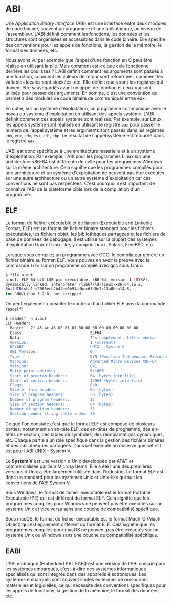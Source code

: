 # ABI

Une *Application Binary Interface* (ABI) est une interface entre deux modules de code binaire, souvent un programme et une bibliothèque, au niveau de l'assembleur. L'ABI définit comment les fonctions, les données et les structures sont organisées et accessibles dans le code binaire. Elle spécifie des conventions pour les appels de fonctions, la gestion de la mémoire, le format des données, etc.

Nous avons vu par exemple que l'appel d'une fonction en C peut être réalisé en utilisant la pile. Mais comment est-ce que cela fonctionne derrière les coulisses ? L'ABI définit comment les arguments sont passés à une fonction, comment les valeurs de retour sont retournées, comment les variables locales sont stockées, etc. Elle définit quels sont les registres qui doivent être sauvegardés avant un appel de fonction et ceux qui sont utilisés pour passer des arguments. En somme, c'est une convention qui permet à des modules de code binaire de communiquer entre eux.

En outre, sur un système d'exploitation, un programme communique avec le noyau du système d'exploitation en utilisant des appels système. L'ABI définit comment ces appels système sont réalisés. Par exemple, sur Linux, les appels système sont réalisés en utilisant le registre `eax` pour passer le numéro de l'appel système et les arguments sont passés dans les registres `ebx`, `ecx`, `edx`, `esi`, `edi`, `ebp`. Le résultat de l'appel système est retourné dans le registre `eax`.

L'ABI est donc spécifique à une architecture matérielle et à un système d'exploitation. Par exemple, l'ABI pour les programmes Linux sur une architecture x86-64 est différente de celle pour les programmes Windows sur la même architecture. Cela signifie que les programmes compilés pour une architecture et un système d'exploitation ne peuvent pas être exécutés sur une autre architecture ou un autre système d'exploitation car ces conventions ne sont pas respectées. C'est pourquoi il est important de connaître l'ABI de la plateforme cible lors de la compilation d'un programme.

## ELF

Le format de fichier exécutable et de liaison (Executable and Linkable Format, ELF) est un format de fichier binaire standard pour les fichiers exécutables, les fichiers objet, les bibliothèques partagées et les fichiers de base de données de débogage. Il est utilisé sur la plupart des systèmes d'exploitation Unix et Unix-like, y compris Linux, Solaris, FreeBSD, etc.

Lorsque vous compilez un programme avec GCC, le compilateur génère un fichier binaire au format ELF. Vous pouvez en avoir la preuve avec la commande `file` sur un programme compilé avec gcc sous Linux:

```bash
$ file a.out
a.out: ELF 64-bit LSB pie executable, x86-64, version 1 (SYSV),
dynamically linked, interpreter /lib64/ld-linux-x86-64.so.2,
BuildID[sha1]=2066ecb2b4fed0b91adbcc63d0e7c13a8bea14a8,
for GNU/Linux 3.2.0, not stripped
```

On peut également consulter le contenu d'un fichier ELF avec la commande `readelf`:

```bash
$ readelf -h a.out
ELF Header:
  Magic:   7f 45 4c 46 02 01 01 00 00 00 00 00 00 00 00 00
  Class:                             ELF64
  Data:                              2's complement, little endian
  Version:                           1 (current)
  OS/ABI:                            UNIX - System V
  ABI Version:                       0
  Type:                              DYN (Position-Independent Executable file)
  Machine:                           Advanced Micro Devices X86-64
  Version:                           0x1
  Entry point address:               0x1060
  Start of program headers:          64 (bytes into file)
  Start of section headers:          13968 (bytes into file)
  Flags:                             0x0
  Size of this header:               64 (bytes)
  Size of program headers:           56 (bytes)
  Number of program headers:         13
  Size of section headers:           64 (bytes)
  Number of section headers:         31
  Section header string table index: 30
```

Ce que l'on constate c'est que le format ELF est composé de plusieurs parties, notamment un en-tête ELF, des en-têtes de programme, des en-têtes de section, des tables de symboles, des réimplantations dynamiques, etc. Chaque partie a un rôle spécifique dans la gestion des fichiers binaires et des bibliothèques partagées. Dans cet exemple on observe que cet `elf` est pour l'ABI UNIX - System V.

Le **System V** est une version d'Unix développée par AT&T et commercialisée par Sun Microsystems. Elle a été l'une des premières versions d'Unix à être largement utilisée dans l'industrie. Le format ELF est donc un standard pour les systèmes Unix et Unix-like qui suit les conventions de l'ABI System V.

Sous Windows, le format de fichier exécutable est le format Portable Executable (PE) qui est différent du format ELF. Cela signifie que les programmes compilés pour Windows ne peuvent pas être exécutés sur un système Unix et vice versa sans une couche de compatibilité spécifique.

Sous macOS, le format de fichier exécutable est le format Mach-O (Mach Object) qui est également différent du format ELF. Cela signifie que les programmes compilés pour macOS ne peuvent pas être exécutés sur un système Unix ou Windows sans une couche de compatibilité spécifique.

## EABI

L'ABI embarqué (Embedded ABI, EABI) est une version de l'ABI conçue pour les systèmes embarqués, c'est-à-dire des systèmes informatiques spécialisés qui sont intégrés dans des appareils électroniques. Les systèmes embarqués sont souvent limités en termes de ressources matérielles et logicielles, ce qui nécessite des conventions spécifiques pour les appels de fonctions, la gestion de la mémoire, le format des données, etc.